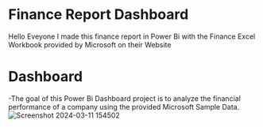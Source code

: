 # Finance Report Dashboard
Hello Eveyone
I made this finance report in Power Bi with the Finance Excel Workbook provided by Microsoft on their Website

# Dashboard
-The goal of this Power Bi Dashboard project is to analyze the financial performance of a company using the provided Microsoft Sample Data.
![Screenshot 2024-03-11 154502](https://github.com/AliniPatel/Powerbi_Finance/assets/152879555/8b973dac-b15d-493c-b9e8-c4a056cfed67)
